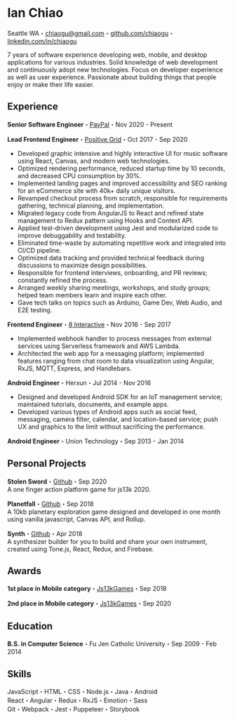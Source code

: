 # Ian Chiao
Seattle WA・[chiaogu@gmail.com](mailto:chiaogu@gmail.com)・[github.com/chiaogu](https://github.com/chiaogu)・[linkedin.com/in/chiaogu](https://linkedin.com/in/chiaogu)

7 years of software experience developing web, mobile, and desktop applications for various industries. Solid knowledge of web development and continuously adopt new technologies. Focus on developer experience as well as user experience. Passionate about building things that people enjoy or make their life easier.

## Experience
**Senior Software Engineer**・[PayPal](https://www.paypal.com)・Nov 2020 - Present

**Lead Frontend Engineer**・[Positive Grid](https://www.positivegrid.com)・Oct 2017 - Sep 2020  
- Developed graphic intensive and highly interactive UI for music software using React, Canvas, and modern web technologies.
- Optimized rendering performance, reduced startup time by 10 seconds, and decreased CPU consumption by 30%.
- Implemented landing pages and improved accessibility and SEO ranking for an eCommerce site with 40k+ daily unique visitors.
- Revamped checkout process from scratch, responsible for requirements gathering, technical planning, and implementation.
- Migrated legacy code from AngularJS to React and refined state management to Redux pattern using Hooks and Context API.
- Applied test-driven development using Jest and modularized code to improve debuggability and testability.
- Eliminated time-waste by automating repetitive work and integrated into CI/CD pipeline.
- Optimized data tracking and provided technical feedback during discussions to maximize design possibilities.
- Responsible for frontend interviews, onboarding, and PR reviews; constantly refined the process.
- Arranged weekly sharing meetings, workshops, and study groups; helped team members learn and inspire each other.
- Gave tech talks on topics such as Arduino, Game Dev, Web Audio, and E2E testing.

**Frontend Engineer**・[8 Interactive](https://no8.ai/home-en.html)・Nov 2016 - Sep 2017  
- Implemented webhook handler to process messages from external services using Serverless framework and AWS Lambda.
- Architected the web app for a messaging platform; implemented features ranging from chat room to data visualization using Angular, RxJS, MQTT, Express, and Handlebars.

**Android Engineer**・Herxun・Jul 2014 - Nov 2016  
- Designed and developed Android SDK for an IoT management service; maintained tutorials, documents, and example apps.
- Developed various types of Android apps such as social feed, messaging, camera filter, calendar, and location-based service; push UX and graphics to the limit without sacrificing the performance.

**Android Engineer**・Union Technology・Sep 2013 - Jan 2014

## Personal Projects
**Stolen Sword**・[Github](https://chiaogu.github.io/stolen-sword/)・Sep 2020  
A one finger action platform game for js13k 2020.

**Planetfall**・[Github](https://chiaogu.github.io/planetfall)・Sep 2018  
A 10kb planetary exploration game designed and developed in one month using vanilla javascript, Canvas API, and Rollup.

**Synth**・[Github](https://github.com/chiaogu/synth)・Apr 2018  
A synthesizer builder for you to build and share your own instrument, created using Tone.js, React, Redux, and Firebase.

## Awards
**1st place in Mobile category**・[Js13kGames](https://2018.js13kgames.com/#winners-mobile)・Sep 2018

**2nd place in Mobile category**・[Js13kGames](https://2020.js13kgames.com/#winners-mobile)・Sep 2020

## Education
**B.S. in Computer Science**・Fu Jen Catholic University・Sep 2009 - Feb 2014

## Skills
JavaScript・HTML・CSS・Node.js・Java・Android  
React・Angular・Redux・RxJS・Emotion・Sass  
Git・Webpack・Jest・Puppeteer・Storybook